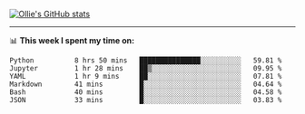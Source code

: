 <!--
**icedpanda/icedpanda** is a ✨ _special_ ✨ repository because its `README.md` (this file) appears on your GitHub profile.

Here are some ideas to get you started:

- 🔭 I’m currently working on ...
- 🌱 I’m currently learning ...
- 👯 I’m looking to collaborate on ...
- 🤔 I’m looking for help with ...
- 💬 Ask me about ...
- 📫 How to reach me: ...
- 😄 Pronouns: ...
- ⚡ Fun fact: ...
-->
[![Ollie's GitHub stats](https://github-readme-stats-icedpanda.vercel.app/api?username=icedpanda&count_private=true&show_icons=true)](https://github.com/icedpanda)

---
📊 **This week I spent my time on:**
<!--START_SECTION:waka-->

```text
Python          8 hrs 50 mins   ███████████████░░░░░░░░░░   59.81 %
Jupyter         1 hr 28 mins    ██▒░░░░░░░░░░░░░░░░░░░░░░   09.95 %
YAML            1 hr 9 mins     ██░░░░░░░░░░░░░░░░░░░░░░░   07.81 %
Markdown        41 mins         █░░░░░░░░░░░░░░░░░░░░░░░░   04.64 %
Bash            40 mins         █░░░░░░░░░░░░░░░░░░░░░░░░   04.58 %
JSON            33 mins         █░░░░░░░░░░░░░░░░░░░░░░░░   03.83 %
```

<!--END_SECTION:waka-->

